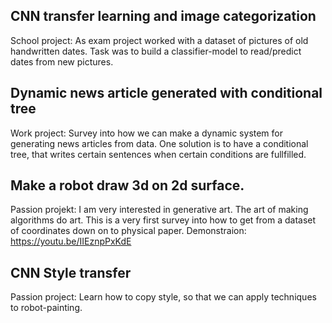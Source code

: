 ## CNN transfer learning and image categorization 
School project: As exam project worked with a dataset of pictures of old handwritten dates. Task was to build a classifier-model to read/predict dates from new pictures.

## Dynamic news article generated with conditional tree
Work project: Survey into how we can make a dynamic system for generating news articles from data.
One solution is to have a conditional tree, that writes certain sentences when certain conditions are fullfilled.

## Make a robot draw 3d on 2d surface.
Passion projekt: I am very interested in generative art. The art of making algorithms do art.
This is a very first survey into how to get from a dataset of coordinates down on to physical paper.
Demonstraion: https://youtu.be/IIEznpPxKdE

## CNN Style transfer
Passion project: Learn how to copy style, so that we can apply techniques to robot-painting.
